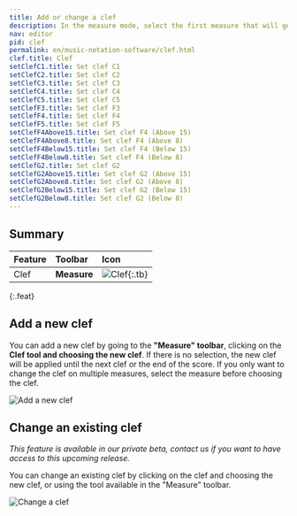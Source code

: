 ```yaml
---
title: Add or change a clef
description: In the measure mode, select the first measure that will get the new clef, then click on the clef tool and choose the desired one.
nav: editor
pid: clef
permalink: en/music-notation-software/clef.html
clef.title: Clef
setClefC1.title: Set clef C1
setClefC2.title: Set clef C2
setClefC3.title: Set clef C3
setClefC4.title: Set clef C4
setClefC5.title: Set clef C5
setClefF3.title: Set clef F3
setClefF4.title: Set clef F4
setClefF5.title: Set clef F5
setClefF4Above15.title: Set clef F4 (Above 15)
setClefF4Above8.title: Set clef F4 (Above 8)
setClefF4Below15.title: Set clef F4 (Below 15)
setClefF4Below8.title: Set clef F4 (Below 8)
setClefG2.title: Set clef G2
setClefG2Above15.title: Set clef G2 (Above 15)
setClefG2Above8.title: Set clef G2 (Above 8)
setClefG2Below15.title: Set clef G2 (Below 15)
setClefG2Below8.title: Set clef G2 (Below 8)
---
```


## Summary

| Feature | Toolbar | Icon |
|:--------|:--------|:-----|
| Clef | **Measure** | ![Clef](https://prod.flat-cdn.com/img/icons/editorActions/clef.svg){:.tb} |
{:.feat}

## Add a new clef

You can add a new clef by going to the **"Measure" toolbar**, clicking on the **Clef tool and choosing the new clef**. If there is no selection, the new clef will be applied until the next clef or the end of the score. If you only want to change the clef on multiple measures, select the measure before choosing the clef.

![Add a new clef](/help/assets/img/editor/clef.png)

## Change an existing clef

*This feature is available in our private beta, contact us if you want to have access to this upcoming release.*

You can change an existing clef by clicking on the clef and choosing the new clef, or using the tool available in the "Measure" toolbar.

![Change a clef](/help/assets/img/editor/clef-change.png)
